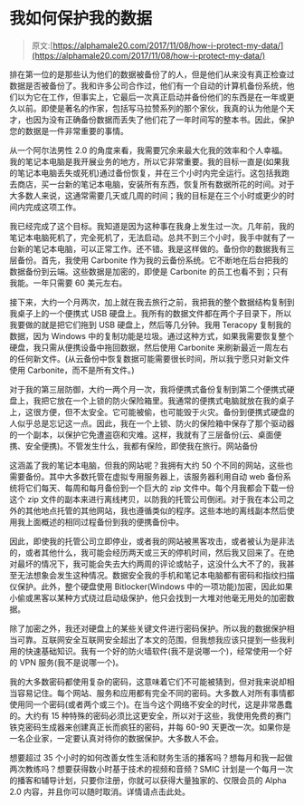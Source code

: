 # 我如何保护我的数据

> 原文:[https://alphamale20.com/2017/11/08/how-i-protect-my-data/](https://alphamale20.com/2017/11/08/how-i-protect-my-data/)

排在第一位的是那些认为他们的数据被备份了的人，但是他们从来没有真正检查过数据是否被备份了。我和许多公司合作过，他们有一个自动的计算机备份系统，他们以为它在工作，但事实上，它最后一次真正启动并备份他们的东西是在一年或更久以前。即使是著名的作家，包括写马拉赞系列的那个家伙，我真的认为他是个天才，也因为没有正确备份数据而丢失了他们花了一年时间写的整本书。因此，保护您的数据是一件非常重要的事情。

从一个阿尔法男性 2.0 的角度来看，我需要冗余来最大化我的效率和个人幸福。我的笔记本电脑是我开展业务的地方，所以它非常重要。我的目标一直是(如果我的笔记本电脑丢失或死机)通过备份恢复，并在三个小时内完全运行。这包括我跑去商店，买一台新的笔记本电脑，安装所有东西，恢复所有数据所花的时间。对于大多数人来说，这通常需要几天或几周的时间；我的目标是在三个小时或更少的时间内完成这项工作。

我已经完成了这个目标。我知道是因为这种事在我身上发生过一次。几年前，我的笔记本电脑死机了，完全死机了，无法启动。总共不到三个小时，我手中就有了一台新的笔记本电脑，可以正常工作。还不错。我是这样做的。备份你的数据我有三层备份。首先，我使用 Carbonite 作为我的云备份系统。它不断地在后台把我的数据备份到云端。这些数据是加密的，即使是 Carbonite 的员工也看不到；只有我能。一年只需要 60 美元左右。

接下来，大约一个月两次，加上就在我去旅行之前，我把我的整个数据结构复制到我桌子上的一个便携式 USB 硬盘上。我所有的数据文件都在两个子目录下，所以我要做的就是把它们拖到 USB 硬盘上，然后等几分钟。我用 Teracopy 复制我的数据，因为 Windows 中的复制功能是垃圾。通过这种方式，如果我需要恢复整个硬盘，我只需从便携设备中拖回数据，然后使用 Carbonite 来刷新最近一周左右的任何新文件。(从云备份中恢复数据可能需要很长时间，所以我宁愿只对新文件使用 Carbonite，而不是所有文件。)

对于我的第三层防御，大约一两个月一次，我将便携式备份复制到第二个便携式硬盘上，我把它放在一个上锁的防火保险箱里。我通常的便携式电脑就放在我的桌子上，这很方便，但不太安全。它可能被偷，也可能毁于火灾。备份到便携式硬盘的人似乎总是忘记这一点。因此，我在一个上锁、防火的保险箱中保存了那个驱动器的一个副本，以保护它免遭盗窃和灾难。这样，我就有了三层备份(云、桌面便携、安全便携)。不管发生什么，我都有保险，即使我在旅行。网站备份

这涵盖了我的笔记本电脑，但我的网站呢？我拥有大约 50 个不同的网站，这些也需要备份。其中大多数托管在虚拟专用服务器上，该服务器利用自动 web 备份系统将它们每天、每周和每月备份到一个巨大的 zip 文件中。每个月我都会下载一份这个 zip 文件的副本来进行离线拷贝，以防我的托管公司倒闭。对于我在本公司之外的其他地点托管的其他网站，我也遵循类似的程序。这些本地的离线副本然后使用我上面概述的相同过程备份到我的便携备份中。

因此，即使我的托管公司立即停业，或者我的网站被黑客攻击，或者被认为是非法的，或者其他什么，我可能会经历两天或三天的停机时间，然后我又回来了。在绝对最坏的情况下，我可能会失去大约两周的评论或帖子，这没什么大不了的，我甚至无法想象会发生这种情况。数据安全我的手机和笔记本电脑都有密码和指纹扫描仪保护。此外，整个硬盘使用 Bitlocker(Windows 中的一项功能)加密，因此如果小偷或黑客以某种方式绕过启动级保护，他只会找到一大堆对他毫无用处的加密数据。

除了加密之外，我还对硬盘上的某些关键文件进行密码保护。所以我的数据保护相当可靠。互联网安全互联网安全超出了本文的范围，但我想我应该只提到一些我利用的快速基础知识。我有一个好的防火墙软件(我不是说哪一个)，经常使用一个好的 VPN 服务(我不是说哪一个)。

我的大多数密码都使用复杂的密码，这意味着它们不可能被猜到，但对我来说却相当容易记住。每个网站、服务和应用都有完全不同的密码。大多数人对所有事情都使用同一个密码(或者两个或三个)。在当今这个网络不安全的时代，这是非常愚蠢的。大约有 15 种特殊的密码必须比这更安全，所以对于这些，我使用免费的赛门铁克密码生成器来创建真正长而疯狂的密码，并每 60-90 天更改一次。如果你是一名企业家，一定要认真对待你的数据保护。大多数人不会。

想要超过 35 个小时的如何改善女性生活和财务生活的播客吗？想每月和我一起做两次教练吗？想要获得数小时基于技术的视频和音频？SMIC 计划是一个每月一次的播客和辅导计划，只要你注册，你就可以获得大量独家的、仅限会员的 Alpha 2.0 内容，并且你可以随时取消。详情请点击此处。